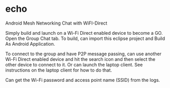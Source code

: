 echo
====

Android Mesh Networking Chat with WiFI-Direct

Simply build and launch on a Wi-Fi Direct enabled device to become a GO. Open the Group Chat tab. To build, can import this eclipse project and Build As Android Application.

To connect to the group and have P2P message passing, can use another Wi-Fi Direct enabled device and hit the search icon and then select the other device to connect to it. Or can launch the laptop client. See instructions on the laptop client for how to do that.

Can get the Wi-Fi password and access point name (SSID) from the logs.
